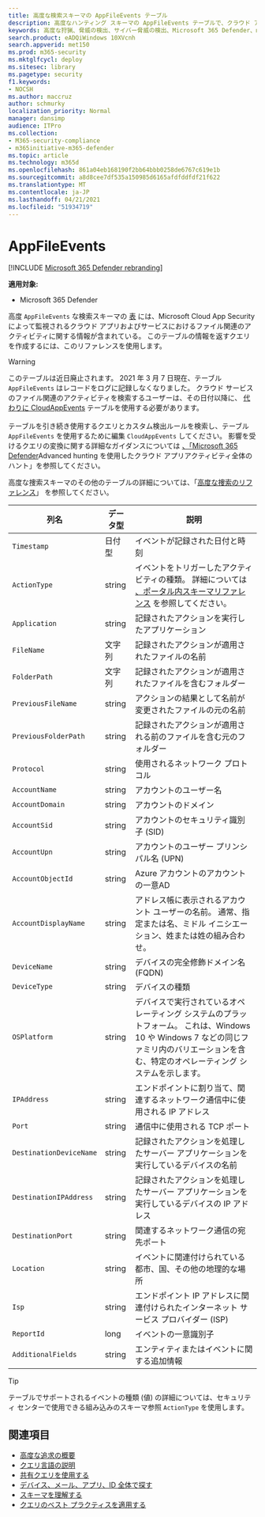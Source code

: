 ```yaml
---
title: 高度な検索スキーマの AppFileEvents テーブル
description: 高度なハンティング スキーマの AppFileEvents テーブルで、クラウド アプリとサービスに関連付けられているファイル関連のイベントについて説明します。
keywords: 高度な狩猟、脅威の検出、サイバー脅威の検出、Microsoft 365 Defender、microsoft 365、m365、検索、クエリ、テレメトリ、スキーマ参照、kusto、table、column、データ型、説明、AppFileEvents、Cloud App Security、MCAS
search.product: eADQiWindows 10XVcnh
search.appverid: met150
ms.prod: m365-security
ms.mktglfcycl: deploy
ms.sitesec: library
ms.pagetype: security
f1.keywords:
- NOCSH
ms.author: maccruz
author: schmurky
localization_priority: Normal
manager: dansimp
audience: ITPro
ms.collection:
- M365-security-compliance
- m365initiative-m365-defender
ms.topic: article
ms.technology: m365d
ms.openlocfilehash: 861a04eb168190f2bb64bbb0258de6767c619e1b
ms.sourcegitcommit: a8d8cee7df535a150985d6165afdfddfdf21f622
ms.translationtype: MT
ms.contentlocale: ja-JP
ms.lasthandoff: 04/21/2021
ms.locfileid: "51934719"
---
```

# <a name="appfileevents"></a>AppFileEvents

[!INCLUDE [Microsoft 365 Defender rebranding](../includes/microsoft-defender.md)]


**適用対象:**
- Microsoft 365 Defender

高度 `AppFileEvents` な検索スキーマの [表](advanced-hunting-overview.md) には、Microsoft Cloud App Security によって監視されるクラウド アプリおよびサービスにおけるファイル関連のアクティビティに関する情報が含まれている。 このテーブルの情報を返すクエリを作成するには、このリファレンスを使用します。

>[!WARNING]
>このテーブルは近日廃止されます。 2021 年 3 月 7 日現在、テーブル `AppFileEvents` はレコードをログに記録しなくなりました。 クラウド サービスのファイル関連のアクティビティを検索するユーザーは、その日付以降に、 [代わりに CloudAppEvents](advanced-hunting-cloudappevents-table.md) テーブルを使用する必要があります。 <br><br>テーブルを引き続き使用するクエリとカスタム検出ルールを検索し、テーブル `AppFileEvents` を使用するために編集 `CloudAppEvents` してください。 影響を受けるクエリの変換に関する詳細なガイダンスについては [、「Microsoft 365 Defender](https://techcommunity.microsoft.com/t5/microsoft-365-defender/hunt-across-cloud-app-activities-with-microsoft-365-defender/ba-p/1893857)Advanced hunting を使用したクラウド アプリアクティビティ全体のハント」を参照してください。


高度な捜索スキーマのその他のテーブルの詳細については、「[高度な捜索のリファレンス](advanced-hunting-schema-tables.md)」 を参照してください。

| 列名 | データ型 | 説明 |
|-------------|-----------|-------------|
| `Timestamp` | 日付型 | イベントが記録された日付と時刻 |
| `ActionType` | string | イベントをトリガーしたアクティビティの種類。 詳細については [、ポータル内スキーマリファレンス](advanced-hunting-schema-tables.md?#get-schema-information-in-the-security-center) を参照してください。 |
| `Application` | string | 記録されたアクションを実行したアプリケーション |
| `FileName` | 文字列 | 記録されたアクションが適用されたファイルの名前 |
| `FolderPath` | 文字列 | 記録されたアクションが適用されたファイルを含むフォルダー |
| `PreviousFileName` | string | アクションの結果として名前が変更されたファイルの元の名前 |
| `PreviousFolderPath` | string | 記録されたアクションが適用される前のファイルを含む元のフォルダー |
| `Protocol` | string | 使用されるネットワーク プロトコル |
| `AccountName` | string | アカウントのユーザー名 |
| `AccountDomain` | string | アカウントのドメイン |
| `AccountSid` | string | アカウントのセキュリティ識別子 (SID) |
| `AccountUpn` | string | アカウントのユーザー プリンシパル名 (UPN) |
| `AccountObjectId` | string | Azure アカウントのアカウントの一意AD |
| `AccountDisplayName` | string | アドレス帳に表示されるアカウント ユーザーの名前。 通常、指定または名、ミドル イニシエーション、姓または姓の組み合わせ。 |
| `DeviceName` | string | デバイスの完全修飾ドメイン名 (FQDN) |
| `DeviceType` | string | デバイスの種類 | 
| `OSPlatform` | string | デバイスで実行されているオペレーティング システムのプラットフォーム。 これは、Windows 10 や Windows 7 などの同じファミリ内のバリエーションを含む、特定のオペレーティング システムを示します。 |
| `IPAddress` | string | エンドポイントに割り当て、関連するネットワーク通信中に使用される IP アドレス |
| `Port` | string | 通信中に使用される TCP ポート  |
| `DestinationDeviceName` | string | 記録されたアクションを処理したサーバー アプリケーションを実行しているデバイスの名前 |
| `DestinationIPAddress` | string | 記録されたアクションを処理したサーバー アプリケーションを実行しているデバイスの IP アドレス |
| `DestinationPort` | string | 関連するネットワーク通信の宛先ポート |
| `Location` | string | イベントに関連付けられている都市、国、その他の地理的な場所 |
| `Isp` | string | エンドポイント IP アドレスに関連付けられたインターネット サービス プロバイダー (ISP) |
| `ReportId` | long | イベントの一意識別子 |
| `AdditionalFields` | string | エンティティまたはイベントに関する追加情報 |

>[!TIP]
> テーブルでサポートされるイベントの種類 (値) の詳細については、セキュリティ センターで使用できる組み込みのスキーマ参照 `ActionType` を使用します。


## <a name="related-topics"></a>関連項目
- [高度な追求の概要](advanced-hunting-overview.md)
- [クエリ言語の説明](advanced-hunting-query-language.md)
- [共有クエリを使用する](advanced-hunting-shared-queries.md)
- [デバイス、メール、アプリ、ID 全体で探す](advanced-hunting-query-emails-devices.md)
- [スキーマを理解する](advanced-hunting-schema-tables.md)
- [クエリのベスト プラクティスを適用する](advanced-hunting-best-practices.md)
